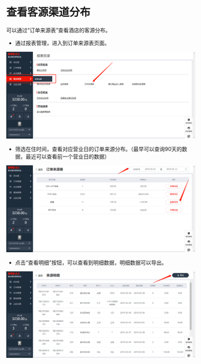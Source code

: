 # 查看客源渠道分布

可以通过“订单来源表”查看酒店的客源分布。

* 通过报表管理，进入到订单来源表页面。

![](../../../.gitbook/assets/image%20%28210%29.png)

* 筛选在住时间，查看对应营业日的订单来源分布。（最早可以查询90天的数据，最近可以查看前一个营业日的数据）

![](../../../.gitbook/assets/image%20%28340%29.png)

* 点击“查看明细”按钮，可以查看到明细数据，明细数据可以导出。

![](../../../.gitbook/assets/image%20%28162%29.png)

